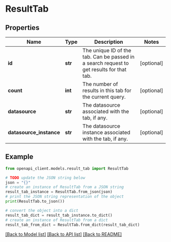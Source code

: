 # ResultTab


## Properties

Name | Type | Description | Notes
------------ | ------------- | ------------- | -------------
**id** | **str** | The unique ID of the tab. Can be passed in a search request to get results for that tab. | [optional] 
**count** | **int** | The number of results in this tab for the current query. | [optional] 
**datasource** | **str** | The datasource associated with the tab, if any. | [optional] 
**datasource_instance** | **str** | The datasource instance associated with the tab, if any. | [optional] 

## Example

```python
from openapi_client.models.result_tab import ResultTab

# TODO update the JSON string below
json = "{}"
# create an instance of ResultTab from a JSON string
result_tab_instance = ResultTab.from_json(json)
# print the JSON string representation of the object
print(ResultTab.to_json())

# convert the object into a dict
result_tab_dict = result_tab_instance.to_dict()
# create an instance of ResultTab from a dict
result_tab_from_dict = ResultTab.from_dict(result_tab_dict)
```
[[Back to Model list]](../README.md#documentation-for-models) [[Back to API list]](../README.md#documentation-for-api-endpoints) [[Back to README]](../README.md)



